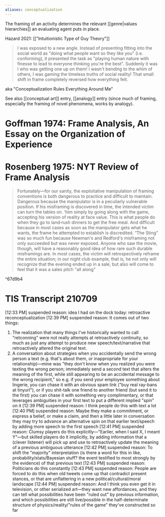 ```yaml
---
aliases: conceptualization
---
```


The framing of an activity determines the relevant [[genre|values hierarchies]] an evaluating agent puts in place.

Hazard 2021: [["Intuitionistic Type of Guy Theory"]]
> I was exposed to a new angle. Instead of presenting fitting into the social world as "doing what people want so they like you" (i.e. conforming), it presented the task as "playing human nature with finesse to lead to everyone thinking you're the best". Suddenly it was I who was getting one up on them! I wasn't bending to the whim of others, I was gaming the timeless truths of social reality! That small shift in frame completely reversed how everything felt.

aka "Conceptualization Rules Everything Around Me"

See also [[conceptual art]] entry, [[analogy]] entry (since much of framing, especially the framing of novel phenomena, works by analogy). 

# Goffman 1974: Frame Analysis, An Essay on the Organization of Experience

# Rosenberg 1975: NYT Review of Frame Analysis

> Fortunately—for our sanity, the exploitative manipulation of framing conventions is both dangerous to practice and difficult to maintain. Dangerous because the manipulator is in a peculiarly vulnerable position. If his misframing is discovered in time, the intended victim can turn the tables on. ‘him simply by going along with the game, accepting his version of reality at face value. This is what people do when they go to land‐rush dinners to get the free meal. And difficult because in most cases as soon as the manipulator gets what he wants, the frame he attempted to establish is discredited. “The Sting” was so much fun because Newman's and Redford's misframing not only succeeded but was never exposed. Anyone who saw the movie, though, will have a reasonably good idea of how rare such durable misframings are. In most cases, the victim will retrospectively reframe the entire situation; in our night club example, that is, he not only will recognize that the evening ended up in a sale, but also will come to feel that it was a sales pitch "all along"

^67d9b4

# TIS Transcript 210709

[12:33 PM] suspended reason: idea I had on the dock today: retroactive reconceptualization
[12:39 PM] suspended reason: It comes out of two things:
1. The realization that many things I've historically wanted to call "retconning" were not really attempts at retroactively continuity, so much as just any attempt to produce new speech/text/narrative that retroactively altered the original text.
2. A conversation about strategies when you accidentally send the wrong person a text (e.g. that's about them, or inappropriate for your relationship)—mine was "they don't know when you realized you were texting the wrong person; immediately send a second text that alters the meaning of the first, while still appearing to be an accidental message to the wrong recipient," so e.g. if you send your employee something about lingerie, you can chase it with an obvious spam link ("buy real ray-bans at tinyurl"), or if you shit-talk one friend to another friend (but send it to the first) you can chase it with something very complimentary, or that leverages ambiguities in your first text to put a different implied "spin" on it
[12:39 PM] suspended reason: I think people do this with text a lot
[12:40 PM] suspended reason: Maybe they make a commitment, or express a belief, or make a claim, and then a little later in conversation they may try to advance an alternative spin on that earlier text/speech by adding more speech to the first speech
[12:41 PM] suspended reason: Clumsy players do this explicitly—"Earlier, when I said X, I meant Y"—but skilled players do it implicitly, by adding information that a (clever listener) will pick up and use to retroactively update the meaning of a previous ambiguous utterance
[12:42 PM] suspended reason: To shift the "majority" interpretation (is there a word for this in like, probability/stats/Bayesian stuff? the event testified to most strongly by the evidence) of that previous text
[12:43 PM] suspended reason: Politicians do this constantly
[12:43 PM] suspended reason: People are forced to do this when old tweets come up that contradict present stances, or that are unflattering in a new political/cultural/moral landscape
[12:44 PM] suspended reason: And I think you even get it in television, or other serialized art—they want new affordances, and they can tell what possibilities have been "ruled out" by previous information, and which possibilities are still live/possible in the half-determinate structure of physics/reality/"rules of the game" they've constructed so far